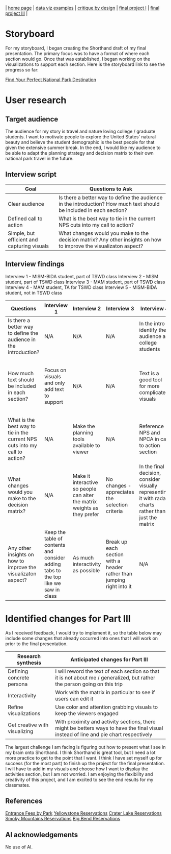 | [home page](https://lmboos.github.io/boos-dataviz-portfolio/) | [data viz examples](dataviz-examples.md) | [critique by design](critique-by-design.md) | [final project I](final-project-part-one.md) | [final project III](final-project-part-three.md) |

# Storyboard
For my storyboard, I began creating the Shorthand draft of my final presentation. The primary focus was to have a format of where each section would go. Once that was established, I began working on the visualizations to support each section. Here is the storyboard link to see the progress so far:

[Find Your Perfect National Park Destination](https://preview.shorthand.com/2fsfW7ycgeU0jpVf)


# User research 

## Target audience
The audience for my story is travel and nature loving college / graduate students. I want to motivate people to explore the United States' natural beauty and believe the student demographic is the best people for that given the extensive summer break. In the end, I would like my audience to be able to adapt the planning strategy and decision matrix to their own national park travel in the future. 

## Interview script

| Goal | Questions to Ask |
|------|------------------|
|  Clear audience    |  Is there a better way to define the audience in the introduction? How much text should be included in each section? |
|  Defined call to action    | What is the best way to tie in the current NPS cuts into my call to action? |
|  Simple, but efficient and capturing visuals    |  What changes would you make to the decision matrix? Any other insights on how to improve the visualizaton aspect? |


## Interview findings
Interview 1 - MISM-BIDA student, part of TSWD class
Interview 2 - MISM student, part of TSWD class
Interview 3 - MAM student, part of TSWD class
Interview 4 - MAM student, TA for TSWD class
Interview 5 - MISM-BIDA student, not in TSWD class

| Questions               | Interview 1  | Interview 2 | Interview 3 | Interview 4 | Interview 5 |
|-------------------------|--------------------------------|-------------|-------------| ----------- | ----------- |
| Is there a better way to define the audience in the introduction? | N/A            | N/A             | N/A            | In the intro identify the audience as college students            | Define a persona and stick with it throughout the story            |
| How much text should be included in each section?                       | Focus on visuals and only add text to support                               | N/A            | N/A            | Text is a good tool for more complicated visuals            | Text does not hurt, but apply it only as necessary to aid understanding, but visuals should not be reliant on it            |
| What is the best way to tie in the current NPS cuts into my call to action?                        | N/A                               | Make the planning tools available to viewer             | N/A            | Reference NPS and NPCA in call to action section            | N/A            |
| What changes would you make to the decision matrix?  | N/A                               | Make it interactive so people can alter the matrix weights as they prefer            | No changes - appreciates the selection criteria            | In the final decision, consider visually representing it with radar charts rather than just the matrix            | Add a blank spot for another park and highlight winner in final section           |
| Any other insights on how to improve the visualizaton aspect?  | Keep the table of contents and consider adding tabs to the top like we saw in class                               | As much interactivity as possible            | Break up each section with a header rather than jumping right into it            | N/A            | In proximity section break up sements using color in addition to distance            |


# Identified changes for Part III
As I received feedback, I would try to implement it, so the table below may include some changes that already occurred into ones that I will work on prior to the final presentation. 

| Research synthesis                       | Anticipated changes for Part III                                                |
|------------------------------------------|---------------------------------------------------------------------------------|
| Defining concrete persona | I will reword the text of each section so that it is not about me / generalized, but rather the person going on this trip |
| Interactivity             | Work with the matrix in particular to see if users can edit it                                              |
| Refine visualizations     | Use color and attention grabbing visuals to keep the viewers engaged                                        |
| Get creative with visualizing  | With proximity and activity sections, there might be betters ways to have the final visual instead of line and pie chart respectively     |

The largest challenge I am facing is figuring out how to present what I see in my brain onto Shorthand. I think Shorthand is great tool, but I need a lot more practice to get to the point that I want. I think I have set myself up for success (for the most part) to finish up the project for the final presentation. I will have to add in my visuals and choose how I want to display the activities section, but I am not worried. I am enjoying the flexibility and creativity of this project, and I am excited to see the end results for my classmates.

## References
[Entrance Fees by Park](https://www.nps.gov/aboutus/entrance-fee-prices.htm?park=&state=&entrancePassRequired=&timedEntry=&page=1&parking=)
[Yellowstone Reservations](https://www.nps.gov/yell/planyourvisit/permitsandreservations.htm)
[Crater Lake Reservations](https://www.nps.gov/crla/planyourvisit/permits.htm)
[Smoky Mountains Reservations](https://www.nps.gov/grsm/planyourvisit/permitsandreservations.htm)
[Big Bend Reservations](https://www.nps.gov/bibe/planyourvisit/permitsandreservations.htm)


## AI acknowledgements
No use of AI.
